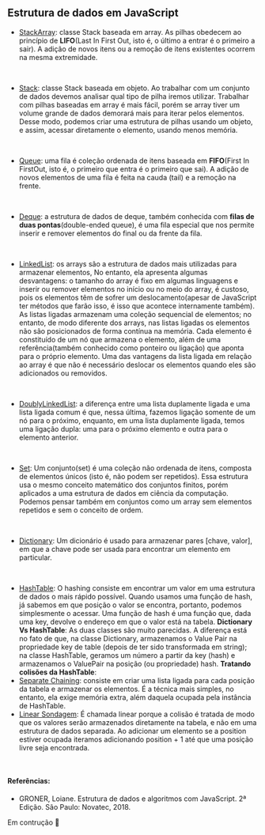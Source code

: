 ## Estrutura de dados em JavaScript

* [StackArray](https://github.com/cleosilva/estruturas-dados-javascript/blob/main/estruturas-dados/StackArray.js): classe Stack baseada em array. As pilhas obedecem ao princípio de **LIFO**(Last In First Out, isto é, o último a entrar é o primeiro a sair). A adição de novos itens ou a remoção de itens existentes ocorrem na mesma extremidade.
</br>

* [Stack](https://github.com/cleosilva/estruturas-dados-javascript/blob/main/estruturas-dados/Stack.js): classe Stack baseada em objeto. Ao trabalhar com um conjunto de dados devemos analisar qual tipo de pilha iremos utilizar. Trabalhar com pilhas baseadas em array é mais fácil, porém se array tiver um volume grande de dados demorará mais para iterar pelos elementos. Desse modo, podemos criar uma estrutura de pilhas usando um objeto, e assim, acessar diretamente o elemento, usando menos memória. 
</br>

* [Queue](https://github.com/cleosilva/estruturas-dados-javascript/blob/main/estruturas-dados/Queue.js): uma fila é coleção ordenada de itens baseada em **FIFO**(First In FirstOut, isto é, o primeiro que entra é o primeiro que sai). A adição de novos elementos de uma fila é feita na cauda (tail) e a remoção na frente.
</br>

* [Deque](https://github.com/cleosilva/estruturas-dados-javascript/blob/main/estruturas-dados/Deque.js): a estrutura de dados de deque, também conhecida com **filas de duas pontas**(double-ended queue), é uma fila especial que nos permite inserir e remover elementos do final ou da frente da fila.
</br>

* [LinkedList](https://github.com/cleosilva/estruturas-dados-javascript/blob/main/estruturas-dados/LinkedList.js): os arrays são a estrutura de dados mais utilizadas para armazenar elementos, No entanto, ela apresenta algumas desvantagens: o tamanho do array é fixo em algumas linguagens e inserir ou remover elementos no início ou no meio do array, é custoso, pois os elementos têm de sofrer um deslocamento(apesar de JavaScript ter métodos que farão isso, é isso que acontece internamente também). As listas ligadas armazenam uma coleção sequencial de elementos; no entanto, de modo diferente dos arrays, nas listas ligadas os elementos não são posicionados de forma contínua na memória. Cada elemento é constituído de um nó que armazena o elemento, além de uma referência(também conhecido como ponteiro ou ligação) que aponta para o próprio elemento. Uma das vantagens da lista ligada em relação ao array é que não é necessário deslocar os elementos quando eles são adicionados ou removidos.
</br>

* [DoublyLinkedList](https://github.com/cleosilva/estruturas-dados-javascript/blob/main/estruturas-dados/DoublyLinkedList.js): a diferença entre uma lista duplamente ligada e uma lista ligada comum é que, nessa última, fazemos ligação somente de um nó para o próximo, enquanto, em uma lista duplamente ligada, temos uma ligação dupla: uma para o próximo elemento e outra para o elemento anterior.
</br>

* [Set](https://github.com/cleosilva/estruturas-dados-javascript/blob/main/estruturas-dados/Set.js): Um conjunto(set) é uma coleção não ordenada de itens, composta de elementos únicos (isto é, não podem ser repetidos). Essa estrutura usa o mesmo conceito matemático dos conjuntos finitos, porém aplicados a uma estrutura de dados em ciência da computação. Podemos pensar também em conjuntos como um array sem elementos repetidos e sem o conceito de ordem.
</br>

* [Dictionary](https://github.com/cleosilva/estruturas-dados-javascript/blob/main/estruturas-dados/Dictionary.js): Um dicionário é usado para armazenar pares [chave, valor], em que a chave pode ser usada para encontrar um elemento em particular.
</br>

* [HashTable](https://github.com/cleosilva/estruturas-dados-javascript/blob/main/estruturas-dados/HashTable.js): O hashing consiste em encontrar um valor em uma estrutura de dados o mais rápido possível. Quando usamos uma função de hash, já sabemos em que posição o valor se encontra, portanto, podemos simplesmente o acessar. Uma função de hash é uma função que, dada uma key, devolve o endereço em que o valor está na tabela.
<strong>Dictionary Vs HashTable</strong>: As duas classes são muito parecidas. A diferença está no fato de que, na classe Dictionary, armazenamos o Value Pair na propriedade key de table (depois de ter sido transformada em string); na classe HashTable, geramos um número a partir da key (hash) e armazenamos o ValuePair na posição (ou propriedade) hash.
**Tratando colisões da HashTable**: 
* [Separate Chaining](https://github.com/cleosilva/estruturas-dados-javascript/blob/main/estruturas-dados/HashTableSeparateChaining.js): consiste em criar uma lista ligada para cada posição da tabela e armazenar os elementos. É a técnica mais simples, no entanto, ela exige memória extra, além daquela ocupada pela instância de HashTable.
* [Linear Sondagem](https://github.com/cleosilva/estruturas-dados-javascript/blob/main/estruturas-dados/HashTableLinearProbing.js): É chamada linear porque a colisão é tratada de modo que os valores serão armazenados diretamente na tabela, e não em uma estrutura de dados separada. Ao adicionar um elemento se a position estiver ocupada iteramos adicionando position + 1 até que uma posição livre seja encontrada.
</br>



#### Referências:
* GRONER, Loiane. Estrutura de dados e algoritmos com JavaScript. 2ª Edição. São Paulo: Novatec, 2018.

Em contrução 🚧 

